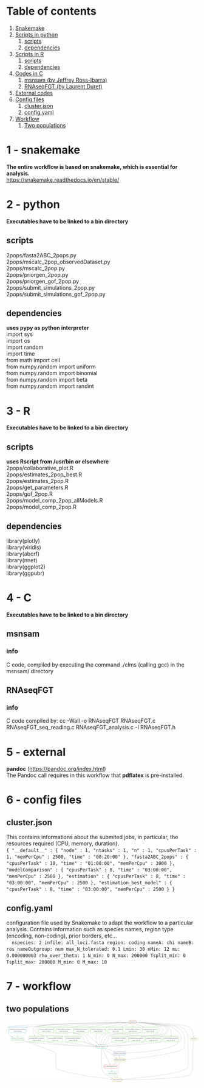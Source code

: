 # Table of contents
1. [Snakemake](#1---snakemake)  
2. [Scripts in python](#2---python)  
	1. [scripts](#scripts)  
	2. [dependencies](#dependencies)  
3. [Scripts in R](#3---r)  
	1. [scripts](#scripts)  
	2. [dependencies](#dependencies)  
4. [Codes in C](#4---c)  
	1. [msnsam (by Jeffrey Ross-Ibarra)](#msnsam)  
	2. [RNAseqFGT (by Laurent Duret)](#RNAseqFGT)  
5. [External codes](#5---external)  
6. [Config files](#6---config-files)  
	1. [cluster.json](#cluster.json)  
	2. [config.yaml](#config.yaml)  
7. [Workflow](#7---workflow)  
	1. [Two populations](#two-populations)  

# 1 - snakemake  
**The entire workflow is based on snakemake, which is essential for analysis.**  
https://snakemake.readthedocs.io/en/stable/  

# 2 - python  
**Executables have to be linked to a bin directory**  
## scripts  
2pops/fasta2ABC_2pops.py  
2pops/mscalc_2pop_observedDataset.py  
2pops/mscalc_2pop.py  
2pops/priorgen_2pop.py  
2pops/priorgen_gof_2pop.py  
2pops/submit_simulations_2pop.py  
2pops/submit_simulations_gof_2pop.py  

## dependencies  
**uses pypy as python interpreter**    
import sys  
import os  
import random  
import time  
from math import ceil  
from numpy.random import uniform  
from numpy.random import binomial  
from numpy.random import beta  
from numpy.random import randint  
  
# 3 - R  
**Executables have to be linked to a bin directory**  
## scripts  
**uses Rscript from /usr/bin or elsewhere**  
2pops/collaborative_plot.R  
2pops/estimates_2pop_best.R  
2pops/estimates_2pop.R  
2pops/get_parameters.R  
2pops/gof_2pop.R  
2pops/model_comp_2pop_allModels.R  
2pops/model_comp_2pop.R  
  
## dependencies  
library(plotly)  
library(viridis)  
library(abcrf)  
library(nnet)  
library(ggplot2)  
library(ggpubr)  
  
# 4 - C
**Executables have to be linked to a bin directory**  
## msnsam  
### info  
C code, compiled by executing the command ./clms (calling gcc) in the msnsam/ directory  
   
## RNAseqFGT  
### info  
C code compiled by: cc -Wall -o RNAseqFGT RNAseqFGT.c RNAseqFGT_seq_reading.c RNAseqFGT_analysis.c -I RNAseqFGT.h  
  
# 5 - external  
**pandoc** (https://pandoc.org/index.html)  
The Pandoc call requires in this workflow that **pdflatex** is pre-installed.  
  
# 6 - config files  
## cluster.json  
This contains informations about the submited jobs, in particular, the resources required (CPU, memory, duration).  
`
{
    "__default__" :
    {
        "node" : 1,
        "ntasks" : 1,
        "n" : 1,
	"cpusPerTask" : 1,
	"memPerCpu" : 2500,
	"time" : "00:20:00"
    },
    "fasta2ABC_2pops" :
    {
	"cpusPerTask" : 10,
	"time" : "01:00:00",
	"memPerCpu" : 3000
    },
    "modelComparison" :
    {
	"cpusPerTask" : 8,
	"time" : "03:00:00",
	"memPerCpu" : 2500
    },
    "estimation" :
    {
	"cpusPerTask" : 8,
	"time" : "03:00:00",
	"memPerCpu" : 2500
    },
    "estimation_best_model" :
    {
	"cpusPerTask" : 8,
	"time" : "03:00:00",
	"memPerCpu" : 2500
    }
}
`  
  
## config.yaml  
configuration file used by Snakemake to adapt the workflow to a particular analysis. Contains information such as species names, region type (encoding, non-coding), prior borders, etc...  
`  
nspecies: 2
infile: all_loci.fasta
region: coding
nameA: chi
nameB: ros
nameOutgroup: num
max_N_tolerated: 0.1
Lmin: 30
nMin: 12
mu: 0.000000003
rho_over_theta: 1
N_min: 0
N_max: 200000
Tsplit_min: 0
Tsplit_max: 200000
M_min: 0
M_max: 10
`  
  
# 7 - workflow  
## two populations  
![DAG (directed acyclic graph)](https://github.com/popgenomics/ABConline/blob/master/dag_2pops.pdf.png)  

